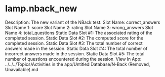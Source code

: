 # lamp.nback_new

Description: The new variant of the NBack test.
Slot Name: correct_answers
Slot Name 1: score
Slot Name 2: rating
Slot Name 3: wrong_answers
Slot Name 4: total_questions
Static Data Slot #1: The associated rating of the completed session.
Static Data Slot #2: The computed score for the completed session.
Static Data Slot #3: The total number of correct answers made in the session.
Static Data Slot #4: The total number of incorrect answers made in the session.
Static Data Slot #5: The total number of questions encountered during the session.
View In App: ../../../Topics/Activities in the app/Untitled Database/N-Back (Removed, Unavailable).md